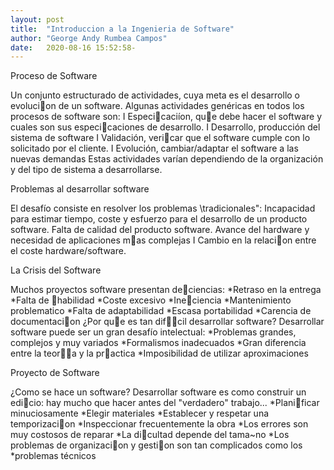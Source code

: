 ```yaml
---
layout: post
title:  "Introduccion a la Ingenieria de Software"
author: "George Andy Rumbea Campos"
date:   2020-08-16 15:52:58-
---
```

<html>
    <head>
         <title>¿Que es un proceso de Software?</title>
         </head>
         <body>
<p>Proceso de Software

Un conjunto estructurado de actividades, cuya meta es el
desarrollo o evolucion de un software.
Algunas actividades genéricas en todos los procesos de software son:
I Especicaciíon, que debe hacer el software y cuales son sus
especicaciones de desarrollo.
I Desarrollo, producción del sistema de software
I Validación, vericar que el software cumple con lo solicitado por el
cliente.
I Evolución, cambiar/adaptar el software a las nuevas demandas
Estas actividades varían dependiendo de la organización y del tipo de
sistema a desarrollarse.</p>

<p>Problemas al desarrollar software

El desafío consiste en resolver los problemas \tradicionales":
Incapacidad para estimar tiempo, coste y esfuerzo para el desarrollo
de un producto software.
Falta de calidad del producto software.
Avance del hardware y necesidad de aplicaciones mas complejas
I Cambio en la relacion entre el coste hardware/software.</p>

<p>La Crisis del Software

Muchos proyectos software presentan deciencias:
*Retraso en la entrega
*Falta de habilidad
*Coste excesivo
*Ineciencia
*Mantenimiento problematico
*Falta de adaptabilidad
*Escasa portabilidad
*Carencia de documentacion
¿Por que es tan difcil desarrollar software?
Desarrollar software puede ser un gran desafío intelectual:
*Problemas grandes, complejos y muy variados
*Formalismos inadecuados
*Gran diferencia entre la teora y la practica
*Imposibilidad de utilizar aproximaciones</p>

<p>Proyecto de Software

¿Como se hace un software?
Desarrollar software es como construir un edicio: hay mucho que hacer
antes del "verdadero" trabajo...
*Planificar minuciosamente
*Elegir materiales
*Establecer y respetar una temporizacion
*Inspeccionar frecuentemente la obra
*Los errores son muy costosos de reparar
*La dicultad depende del tama~no
*Los problemas de organizacion y gestion son tan complicados como los
*problemas técnicos</p>
            </body>
 </html>           



 




           



